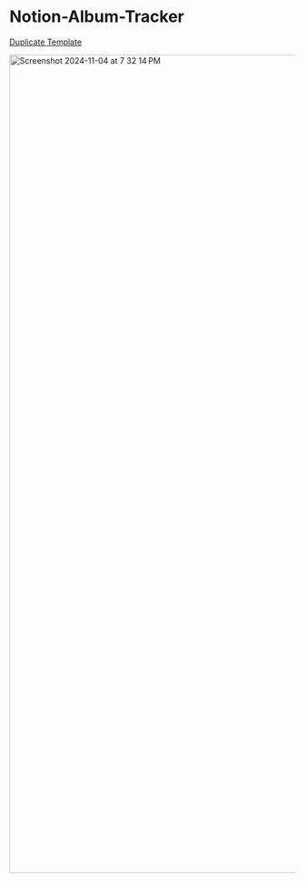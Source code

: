 # Notion-Album-Tracker

[Duplicate Template](https://chemical-cord-2eb.notion.site/Album-Tracker-133d47abe9a580238e66c22acc8d2c6b)

<img width="1440" alt="Screenshot 2024-11-04 at 7 32 14 PM" src="https://github.com/user-attachments/assets/5904de2c-00b5-437a-861a-e25486eb2cb2">
